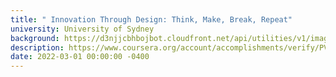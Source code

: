 ```yaml
---
title: " Innovation Through Design: Think, Make, Break, Repeat"
university: University of Sydney
background: https://d3njjcbhbojbot.cloudfront.net/api/utilities/v1/imageproxy/https://coursera-university-assets.s3.amazonaws.com/b6/1c7980e65b11e585a5d1c2a17c7763/USY_Mono_Stacked_Logo_360x360.png?auto=format%2Ccompress&dpr=1&w=80&h=80
description: https://www.coursera.org/account/accomplishments/verify/PVQX3GJVU76C
date: 2022-03-01 00:00:00 -0400
---
```

